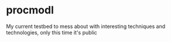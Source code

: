 # procmodl
My current testbed to mess about with interesting techniques and technologies, only this time it's public

